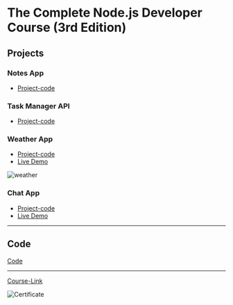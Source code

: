 # The Complete Node.js Developer Course (3rd Edition)
## Projects

### Notes App
- [Project-code](./Projects/Notes-App)
### Task Manager API
- [Project-code](./Projects/Task-Manager-API)
### Weather App
- [Project-code](./Projects/Weather-App)
- [Live Demo](https://abdallah-weather-app.herokuapp.com/)

![weather](https://user-images.githubusercontent.com/90924885/187022255-aca939b9-8c15-4dfb-86c9-55e5c2a59ee8.png)

### Chat App
- [Project-code](./Projects/Chat-App)
- [Live Demo]()
 

---
## Code
[Code](Code)

---
[Course-Link](https://www.udemy.com/course/the-complete-nodejs-developer-course-2/)<br>

![Certificate](https://via.placeholder.com/468x300?text=Certificate+Here)

